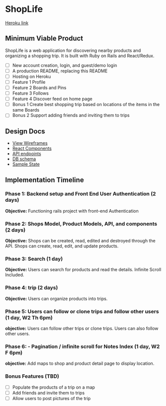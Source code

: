 # ShopLife

[Heroku link][heroku]

[heroku]: www.herokuapp.com

## Minimum Viable Product
ShopLife is a web application for discovering nearby products and organizing a shopping trip. It is built with Ruby on Rails and React/Redux.

- [ ] New account creation, login, and guest/demo login
- [ ] A production README, replacing this README
- [ ] Hosting on Heroku
- [ ] Feature 1
Profile
- [ ] Feature 2
Boards and Pins
- [ ] Feature 3
Follows
- [ ] Feature 4
Discover feed on home page
- [ ] Bonus 1
Create best shopping trip based on locations of the items in the same Boards
- [ ] Bonus 2
Support adding friends and inviting them to trips

## Design Docs
* [View Wireframes][wireframes]
* [React Components][components]
* [API endpoints][api-endpoints]
* [DB schema][schema]
* [Sample State][sample-state]

[wireframes]: docs/wireframes
[components]: docs/component-hierarchy.md
[sample-state]: docs/sample-state.md
[api-endpoints]: docs/api-endpoints.md
[schema]: docs/schema.md

## Implementation Timeline

### Phase 1: Backend setup and Front End User Authentication (2 days)

**Objective:** Functioning rails project with front-end Authentication

### Phase 2: Shops Model, Product Models, API, and components (2 days)

**Objective:** Shops can be created, read, edited and destroyed through
the API. Shops can create, read, edit, and update products.

### Phase 3: Search (1 day)

**Objective:** Users can search for products and read the details.
Infinite Scroll Included.

### Phase 4: trip (2 days)

**Objective:** Users can organize products into trips.

### Phase 5: Users can follow or clone trips and follow other users (1 day, W2 Th 6pm)

**objective:** Users can follow other trips or clone trips. Users can
also follow other users.

### Phase 6: - Pagination / infinite scroll for Notes Index (1 day, W2 F 6pm)

**objective:** Add maps to shop and product detail page to display location.

### Bonus Features (TBD)
- [ ] Populate the products of a trip on a map
- [ ] Add friends and invite them to trips
- [ ] Allow users to post pictures of the trip
